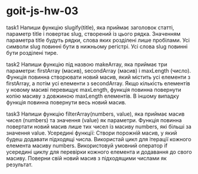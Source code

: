 # goit-js-hw-03

task1 
Напиши функцію slugify(title), яка приймає заголовок статті, параметр
title і повертає slug, створений із цього рядка. Значенням параметра title
будуть рядки, слова яких розділені лише пробілами. Усі символи slug повинні бути
в нижньому регістрі. Усі слова slug повинні бути розділені тире.

task2 
Напиши функцію під назвою makeArray, яка приймає три параметри: firstArray
(масив), secondArray (масив) і maxLength (число). Функція повинна створювати
новий масив, який містить усі елементи з firstArray, а потім усі елементи з
secondArray. Якщо кількість елементів у новому масиві перевищує maxLength,
функція повинна повернути копію масиву з довжиною maxLength елементів. В іншому
випадку функція повинна повернути весь новий масив.

task3 
Напиши функцію filterArray(numbers, value), яка приймає масив чисел
(numbers) та значення (value) як параметри. Функція повинна повертати новий
масив лише тих чисел із масиву numbers, які більші за значення value. Усередині
функції: Створи порожній масив, у який будеш додавати підходящі числа.
Використай цикл для ітерації кожного елемента масиву numbers. Використовуй
умовний оператор if усередині циклу для перевірки кожного елемента и додавання
до свого масиву. Поверни свій новий масив з підходящими числами як результат.